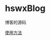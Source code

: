 # hswxBlog
博客的源码

[使用方法](https://hswx.github.io/hswxBlog/2017/10/26/%E4%BD%BF%E7%94%A8%E8%AF%B4%E6%98%8E/)
